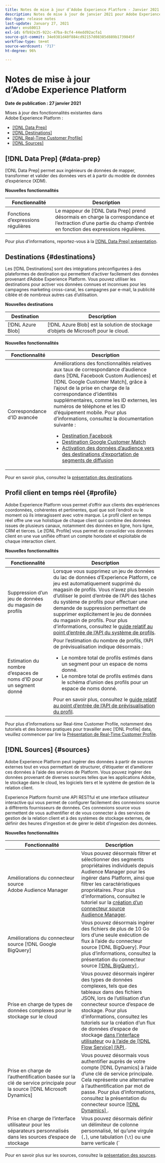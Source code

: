 ```yaml
---
title: Notes de mise à jour d’Adobe Experience Platform - Janvier 2021
description: Notes de mise à jour de janvier 2021 pour Adobe Experience Platform.
doc-type: release notes
last-update: January 27, 2021
author: ens60013
exl-id: 6fb92e35-922c-47ba-8cf4-44edd92acfa1
source-git-commit: 34e0381d40f884cd92157d08385d889b1739845f
workflow-type: tm+mt
source-wordcount: '717'
ht-degree: 96%

---
```


# Notes de mise à jour d’Adobe Experience Platform

**Date de publication : 27 janvier 2021**

Mises à jour des fonctionnalités existantes dans Adobe Experience Platform :

- [[!DNL Data Prep]](#data-prep)
- [[!DNL Destinations]](#destinations)
- [[!DNL Real-Time Customer Profile]](#profile)
- [[!DNL Sources]](#sources)

## [!DNL Data Prep] {#data-prep}

[!DNL Data Prep] permet aux ingénieurs de données de mapper, transformer et valider des données vers et à partir du modèle de données d’expérience (XDM).

**Nouvelles fonctionnalités**

| Fonctionnalité | Description |
| ------- | ----------- |
| Fonctions d’expressions régulières | Le mappeur de [!DNL Data Prep] prend désormais en charge la correspondance et l’extraction d’une partie du champ d’entrée en fonction des expressions régulières. |

Pour plus d’informations, reportez-vous à la [[!DNL Data Prep] présentation](../../data-prep/home.md).

## Destinations {#destinations}

Les [!DNL Destinations] sont des intégrations préconfigurées à des plateformes de destination qui permettent d’activer facilement des données provenant d’Adobe Experience Platform. Vous pouvez utiliser les destinations pour activer vos données connues et inconnues pour les campagnes marketing cross-canal, les campagnes par e-mail, la publicité ciblée et de nombreux autres cas d’utilisation.

**Nouvelles destinations**

| Destination | Description |
| ----------- | ----------- |
| [!DNL Azure Blob] | [!DNL Azure Blob] est la solution de stockage d’objets de Microsoft pour le cloud. |

**Nouvelles fonctionnalités**

| Fonctionnalité | Description |
| ------- | ----------- |
| Correspondance d’ID avancée | Améliorations des fonctionnalités relatives aux taux de correspondance d’audience dans [!DNL Facebook Custom Audiences] et [!DNL Google Customer Match], grâce à l’ajout de la prise en charge de la correspondance d’identités supplémentaires, comme les ID externes, les numéros de téléphone et les ID d’équipement mobile. Pour plus d’informations, consultez la documentation suivante : <ul><li>[Destination Facebook](../../destinations/catalog/social/facebook.md)</li><li>[Destination Google Customer Match](../../destinations/catalog/advertising/google-customer-match.md)</li><li>[Activation des données d’audience vers des destinations d’exportation de segments de diffusion](../../destinations/ui/activate-segment-streaming-destinations.md)</li></ul> |

Pour en savoir plus, consultez la [présentation des destinations](../../destinations/home.md).

## Profil client en temps réel {#profile}

Adobe Experience Platform vous permet d’offrir aux clients des expériences coordonnées, cohérentes et pertinentes, quel que soit l’endroit ou le moment où ils interagissent avec votre marque. Le profil client en temps réel offre une vue holistique de chaque client qui combine des données issues de plusieurs canaux, notamment des données en ligne, hors ligne, CRM et tierces. Le [!DNL Profile] vous permet de consolider vos données client en une vue unifiée offrant un compte horodaté et exploitable de chaque interaction client.

**Nouvelles fonctionnalités**

| Fonctionnalité | Description |
| ------- | ----------- |
| Suppression d’un jeu de données du magasin de profils | Lorsque vous supprimez un jeu de données du lac de données d’Experience Platform, ce jeu est automatiquement supprimé du magasin de profils. Vous n’avez plus besoin d’utiliser le point d’entrée de l’API des tâches du système de profils pour effectuer une demande de suppression permettant de supprimer explicitement le jeu de données du magasin de profils. Pour plus d’informations, consultez le [guide relatif au point d’entrée de l’API du système de profils](../../profile/api/profile-system-jobs.md). |
| Estimation du nombre d’espaces de noms d’ID pour un segment donné | Pour l’estimation du nombre de profils, l’API de prévisualisation indique désormais :<ul><li>Le nombre total de profils estimés dans un segment pour un espace de noms donné.</li><li>Le nombre total de profils estimés dans le schéma d’union des profils pour un espace de noms donné.</li></ul>Pour en savoir plus, consultez le [guide relatif au point d’entrée de l’API de prévisualisation du profil](../../profile/api/preview-sample-status.md). |

Pour plus d’informations sur Real-time Customer Profile, notamment des tutoriels et des bonnes pratiques pour travailler avec [!DNL Profile] data, veuillez commencer par lire la [Présentation de Real-Time Customer Profile](../../profile/home.md).

## [!DNL Sources] {#sources}

Adobe Experience Platform peut ingérer des données à partir de sources externes tout en vous permettant de structurer, d’étiqueter et d’améliorer ces données à l’aide des services de Platform. Vous pouvez ingérer des données provenant de diverses sources telles que les applications Adobe, le stockage dans le cloud, les logiciels tiers et le système de gestion de la relation client.

Experience Platform fournit une API RESTful et une interface utilisateur interactive qui vous permet de configurer facilement des connexions source à différents fournisseurs de données. Ces connexions source vous permettent de vous authentifier et de vous connecter à des services de gestion de la relation client et à des systèmes de stockage externes, de définir des heures d’ingestion et de gérer le débit d’ingestion des données.

**Nouvelles fonctionnalités**

| Fonctionnalité | Description |
| ------- | ----------- |
| Améliorations du connecteur source Adobe Audience Manager | Vous pouvez désormais filtrer et sélectionner des segments propriétaires individuels depuis Audience Manager pour les ingérer dans Platform, ainsi que filtrer les caractéristiques propriétaires. Pour plus d’informations, consultez le tutoriel sur la [création d’un connecteur source Audience Manager](../../sources/tutorials/ui/create/adobe-applications/audience-manager.md). |
| Améliorations du connecteur source [!DNL Google BigQuery] | Vous pouvez désormais ingérer des fichiers de plus de 10 Go lors d’une seule exécution de flux à l’aide du connecteur source [!DNL BigQuery]. Pour plus d’informations, consultez la présentation du connecteur source [[!DNL BigQuery] ](../../sources/connectors/databases/bigquery.md). |
| Prise en charge de types de données complexes pour le stockage sur le cloud | Vous pouvez désormais ingérer des types de données complexes, tels que des tableaux dans des fichiers JSON, lors de l’utilisation d’un connecteur source d’espace de stockage. Pour plus d’informations, consultez les tutoriels sur la création d’un flux de données d’espace de stockage [dans l’interface utilisateur](../../sources/tutorials/ui/dataflow/batch/cloud-storage.md) ou [à l’aide de  [!DNL Flow Service] l’API ](../../sources/tutorials/api/collect/cloud-storage.md). |
| Prise en charge de l’authentification basée sur la clé de service principale pour la source [!DNL Microsoft Dynamics] | Vous pouvez désormais vous authentifier auprès de votre compte [!DNL Dynamics] à l’aide d’une clé de service principale. Cela représente une alternative à l’authentification par mot de passe. Pour plus d’informations, consultez la présentation du connecteur source [[!DNL Dynamics] ](../../sources/connectors/crm/ms-dynamics.md). |
| Prise en charge de l’interface utilisateur pour les séparateurs personnalisés dans les sources d’espace de stockage | Vous pouvez désormais définir un délimiteur de colonne personnalisé, tel qu’une virgule (`,`), une tabulation (`\t`) ou une barre verticale (`|`) pour collecter les fichiers délimités dans l’interface utilisateur. Pour plus d’informations, consultez le tutoriel sur la [création d’un flux de données avec un connecteur source d’espace de stockage](../../sources/tutorials/ui/dataflow/batch/cloud-storage.md). |

Pour en savoir plus sur les sources, consultez la [présentation des sources](../../sources/home.md).
